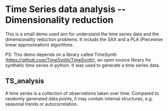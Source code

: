 # Time Series data analysis -- Dimensionality reduction

This is a small demo used aim for understand the time series data and the dimensionality reduction problems.
It includs the SAX and a PLA (Piecewise linear approximation) algorithms.

PS: This demo depends on a library called TimeSynth (https://github.com/TimeSynth/TimeSynth), an open source library for synthetic time series in python. It was
used to generate a time series data.
## TS_analysis
A time series is a collection of observations taken over time. Compared
to randomly generated data points, it may contain internal structures, e.g.
seasonal trends or autocorrelation.
